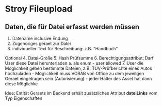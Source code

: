 Stroy Fileupload
================

## Daten, die für Datei erfasst werden müssen

1. Datename inclusive Endung
2. Zugehöriges geraet zur Datei
3. individueller Text für Beschreibung: z.B. "Handbuch"

Optional
4. Datei-Größe
5. Hash Prüfsumme
6. Berechtigungsattribut: Darf User diese Datei herunterladen
	a. als enum
		- user allowed
7. User die Möglichkeit geben bestimmte Dateien, z.B. TÜV-Prüfberichte eines Autos hochzuladen
	- Möglichkeit muss VORAB von Office zu dem jeweilgen Geraet eingetragen sein (Autorisierung) - jeder Halter des Asset hat dann diese Möglichke

Idee: Entität Geraets im Backend erhält zusätzliches Attribut **dateiLinks** vom Typ Eigenschaften